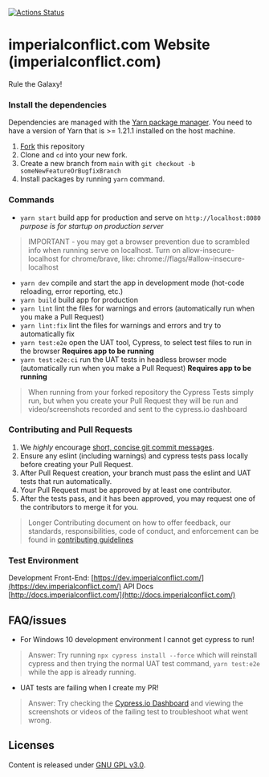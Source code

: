 [![Actions Status](https://github.com/ImperialConflict/imperialconflict.com/workflows/main/badge.svg)](https://github.com/ImperialConflict/imperialconflict.com/actions)

# imperialconflict.com Website (imperialconflict.com)
Rule the Galaxy!

### Install the dependencies
Dependencies are managed with the [Yarn package manager](https://classic.yarnpkg.com/en/docs/install/#mac-stable).
You need to have a version of Yarn that is >= 1.21.1 installed on the host machine.

1. [Fork](https://docs.github.com/en/free-pro-team@latest/github/getting-started-with-github/fork-a-repo) this repository
2. Clone and `cd` into your new fork.
3. Create a new branch from `main` with `git checkout -b someNewFeatureOrBugfixBranch`
4. Install packages by running `yarn` command.

### Commands
* `yarn start` build app for production and serve on `http://localhost:8080` *purpose is for startup on production server*
> IMPORTANT - you may get a browser prevention due to scrambled info when running serve on localhost.
> Turn on allow-insecure-localhost for chrome/brave, like: chrome://flags/#allow-insecure-localhost
* `yarn dev` compile and start the app in development mode (hot-code reloading, error reporting, etc.)
* `yarn build` build app for production
* `yarn lint` lint the files for warnings and errors (automatically run when you make a Pull Request)
* `yarn lint:fix` lint the files for warnings and errors and try to automatically fix
* `yarn test:e2e` open the UAT tool, Cypress, to select test files to run in the browser **Requires app to be running**
* `yarn test:e2e:ci` run the UAT tests in headless browser mode (automatically run when you make a Pull Request) **Requires app to be running**
> When running from your forked repository the Cypress Tests simply run, but when you create your Pull Request
> they will be run and video/screenshots recorded and sent to the cypress.io dashboard

### Contributing and Pull Requests
1. We *highly* encourage [short, concise git commit messages](https://chris.beams.io/posts/git-commit/).
2. Ensure any eslint (including warnings) and cypress tests pass locally before creating your Pull Request.
3. After Pull Request creation, your branch must pass the eslint and UAT tests that run automatically.
4. Your Pull Request must be approved by at least one contributor.
5. After the tests pass, and it has been approved, you may request one of the contributors to merge it for you.

> Longer Contributing document on how to offer feedback, our standards, responsibilities, code of conduct, and
>enforcement can be found in [contributing guidelines](/CONTRIBUTING.md)

### Test Environment
Development Front-End: [https://dev.imperialconflict.com/](https://dev.imperialconflict.com/)
API Docs [http://docs.imperialconflict.com/](http://docs.imperialconflict.com/)

## FAQ/issues
* For Windows 10 development environment I cannot get cypress to run!
> Answer: Try running `npx cypress install --force` which will reinstall cypress and then trying the normal UAT test command, `yarn test:e2e` while the app is already running.
* UAT tests are failing when I create my PR!
> Answer: Try checking the [Cypress.io Dashboard](https://dashboard.cypress.io/projects/befrjn/runs?branches=%5B%5D&committers=%5B%5D&flaky=%5B%5D&page=1&status=%5B%5D&tags=%5B%5D&timeRange=%7B%22startDate%22%3A%221970-01-01%22%2C%22endDate%22%3A%222038-01-19%22%7D) and viewing the screenshots or videos of the failing test to troubleshoot what went wrong.

## Licenses
Content is released under [GNU GPL v3.0](https://www.gnu.org/licenses/gpl-3.0.en.html).
